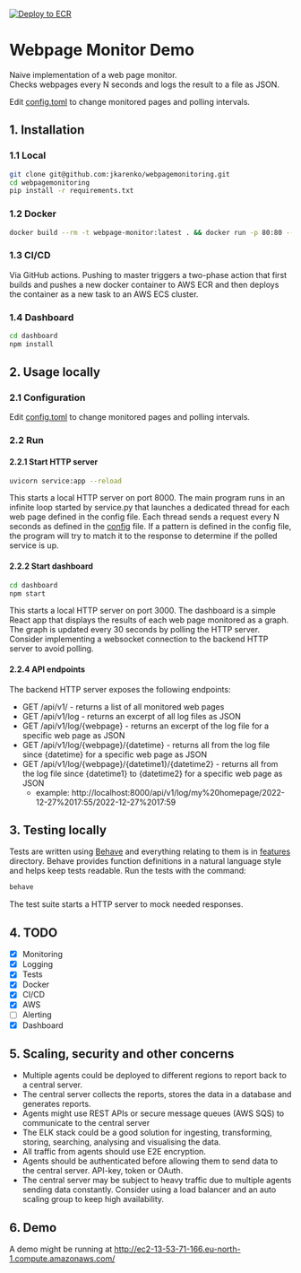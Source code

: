 [![Deploy to ECR](https://github.com/jkarenko/webpagemonitoring/actions/workflows/deploy.yml/badge.svg)](https://github.com/jkarenko/webpagemonitoring/actions/workflows/deploy.yml)

# Webpage Monitor Demo
Naive implementation of a web page monitor.  
Checks webpages every N seconds and logs the result to a file as JSON.

Edit [config.toml](config.toml) to change monitored pages and polling intervals.

## 1. Installation
### 1.1 Local

```bash
git clone git@github.com:jkarenko/webpagemonitoring.git
cd webpagemonitoring
pip install -r requirements.txt
```

### 1.2 Docker
```bash
docker build --rm -t webpage-monitor:latest . && docker run -p 80:80 --name webpage-monitor webpage-monitor:latest 
```

### 1.3 CI/CD
Via GitHub actions.
Pushing to master triggers a two-phase action that first builds and pushes a new docker container to AWS ECR and then deploys the container as a new task to an AWS ECS cluster.

### 1.4 Dashboard
```bash
cd dashboard
npm install
```


## 2. Usage locally
### 2.1 Configuration
Edit [config.toml](config.toml) to change monitored pages and polling intervals.

### 2.2 Run
#### 2.2.1 Start HTTP server
```bash
uvicorn service:app --reload
```
This starts a local HTTP server on port 8000.
The main program runs in an infinite loop started by service.py that launches a dedicated thread for each web page defined in the config file. Each thread sends a request every N seconds as defined in the [config](config.toml) file. If a pattern is defined in the config file, the program will try to match it to the response to determine if the polled service is up.

#### 2.2.2 Start dashboard
```bash
cd dashboard
npm start
```
This starts a local HTTP server on port 3000.
The dashboard is a simple React app that displays the results of each web page monitored as a graph. The graph is updated every 30 seconds by polling the HTTP server. Consider implementing a websocket connection to the backend HTTP server to avoid polling.

#### 2.2.4 API endpoints
The backend HTTP server exposes the following endpoints:
- GET /api/v1/ - returns a list of all monitored web pages
- GET /api/v1/log - returns an excerpt of all log files as JSON
- GET /api/v1/log/{webpage} - returns an excerpt of the log file for a specific web page as JSON
- GET /api/v1/log/{webpage}/{datetime} - returns all from the log file since {datetime} for a specific web page as JSON
- GET /api/v1/log/{webpage}/{datetime1}/{datetime2} - returns all from the log file since {datetime1} to {datetime2} for a specific web page as JSON
  - example: http://localhost:8000/api/v1/log/my%20homepage/2022-12-27%2017:55/2022-12-27%2017:59

## 3. Testing locally
Tests are written using [Behave](https://github.com/behave/behave) and everything relating to them is in [features](features) directory.
Behave provides function definitions in a natural language style and helps keep tests readable.
Run the tests with the command:
```bash
behave
```
The test suite starts a HTTP server to mock needed responses.


## 4. TODO
- [x] Monitoring
- [x] Logging
- [x] Tests
- [x] Docker
- [x] CI/CD
- [x] AWS
- [ ] Alerting
- [x] Dashboard

## 5. Scaling, security and other concerns
- Multiple agents could be deployed to different regions to report back to a central server.  
- The central server collects the reports, stores the data in a database and generates reports.
- Agents might use REST APIs or secure message queues (AWS SQS) to communicate to the central server
- The ELK stack could be a good solution for ingesting, transforming, storing, searching, analysing and visualising the data.
- All traffic from agents should use E2E encryption.
- Agents should be authenticated before allowing them to send data to the central server. API-key, token or OAuth.
- The central server may be subject to heavy traffic due to multiple agents sending data constantly. Consider using a load balancer and an auto scaling group to keep high availability.

## 6. Demo
A demo might be running at http://ec2-13-53-71-166.eu-north-1.compute.amazonaws.com/